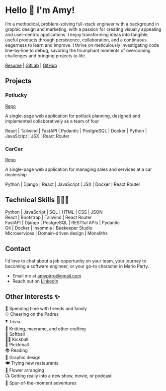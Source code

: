 # Hello 👋 I'm Amy!

I’m a methodical, problem-solving full-stack engineer with a background in graphic design and marketing, with a passion for creating visually appealing and user-centric applications. I enjoy transforming ideas into tangible, useful products through persistence, collaboration, and a continuous eagerness to learn and improve. I thrive on meticulously investigating code line-by-line to debug, savoring the triumphant moments of overcoming challenges and bringing projects to life.

[Resume](https://docs.google.com/document/d/1Wr1bObk32pCDblDPZD6LDrLnV8agWQC7ZSfqs1n4M5Q/edit?usp=sharing) | [GitLab](https://gitlab.com/amypirro) | [GitHub](https://github.com/amypirro)

## Projects

### Potlucky

[Repo](https://gitlab.com/datamaam/potlucky)

A single-page web application for potluck planning, designed and implemented collaboratively as a team of four

React | Tailwind | FastAPI | Pydantic | PostgreSQL | Docker | Python | JavaScript | JSX | React Router


### CarCar

[Repo](https://gitlab.com/amypirro/project-beta)

A single-page web application for managing sales and services at a car dealership

Python | Django | React | JavaScript | JSX | Docker | React Router

## Technical Skills 👩🏻‍💻

Python | JavaScript | SQL | HTML | CSS | JSON<br>
React | Bootstrap | Tailwind | React Router<br>
FastAPI | Django | PostgreSQL | RESTful APIs | Pydantic<br>
Git | Docker | Insomnia | Beekeeper Studio<br>
Microservices | Domain-driven design | Monoliths

## Contact

I'd love to chat about a job opportunity on your team, your journey to becoming a software engineer, or your go-to character in Mario Party.

- Email me at amypirro@gmail.com
- Reach out on [LinkedIn](https://www.linkedin.com/in/amypirro/)

## Other Interests ✨

💖 Spending time with friends and family<br>
⚾️ Cheering on the Padres<br>
❓ Trivia<br>
🧶 Knitting, macrame, and other crafting<br>
🥎 Softball<br>
🏃🏻 Kickball<br>
🏓 Pickleball<br>
📚 Reading<br>
🎨 Graphic design<br>
🍽️ Trying new restaurants<br>
💐 Flower arranging<br>
📺 Getting really into a new show, movie, or podcast<br>
🎢 Spur-of-the-moment adventures
